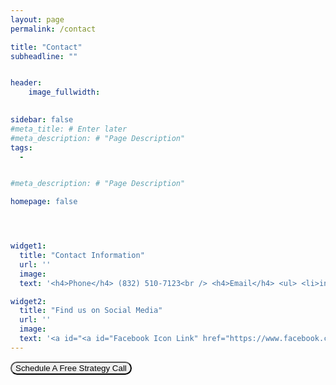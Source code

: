 ```yaml
---
layout: page
permalink: /contact

title: "Contact"
subheadline: ""


header:
    image_fullwidth: 
    

sidebar: false
#meta_title: # Enter later
#meta_description: # "Page Description"
tags:
  - 


#meta_description: # "Page Description"

homepage: false




widget1:
  title: "Contact Information"
  url: ''
  image: 
  text: '<h4>Phone</h4> (832) 510-7123<br /> <h4>Email</h4> <ul> <li>info@liquidleads.us</li><li>support@liquidleads.us</li><br />' # HTML Code

widget2:
  title: "Find us on Social Media"
  url: ''
  image: 
  text: '<a id="<a id="Facebook Icon Link" href="https://www.facebook.com/TechnovineSolutions"> <img id="Facebook Icon" src="https://simpleicons.org/icons/facebook.svg" alt="Mouse-Over Text" width="30px" height="auto" /> </a> <a id="Facebook Link" href="https://www.facebook.com/LiquidLeadsmarketing" style="position: relative;"> Facebook </a> <br /><br /> <a id="Instagram Icon Link" href="https://www.instagram.com/Liquid_Leads/"> <img id="Instagram Icon" src="https://simpleicons.org/icons/instagram.svg" alt="Mouse-Over Text" width="30px" height="auto" /> </a> <a id="Instagram Link" href="https://www.instagram.com/Liquid_Leads/" style="position: relative;"> Instagram </a> <br /><br /> <a id="Twitter Icon Link" href="https://twitter.com/Liquid_Leads_"> <img id="Twitter Icon" src="https://simpleicons.org/icons/twitter.svg" alt="Mouse-Over Text" width="30px" height="auto" /> </a> <a id="Twitter Link" href="https://twitter.com/LiquidLeads_" style="position: relative;"> Twitter </a><br />' # HTML Code
---
```



<a href="https://calendly.com/mayowa-liquidleads/demo"><button id="lead-generation-cta1" style="border-radius: 12px" style="position: /*left|center|right*/">Schedule A Free Strategy Call</button>
<!-- 
https://simpleicons.org/icons/googlemaps.svg -->

<!-- <a id="Map Icon" <img id="Map Icon" src="https://simpleicons.org/icons/googlemaps.svg" alt="Mouse-Over Text" width="30px" height="auto" /> </> <a id="Map Location" href="Houston, Texas" style="position: relative;"> </a> -->

